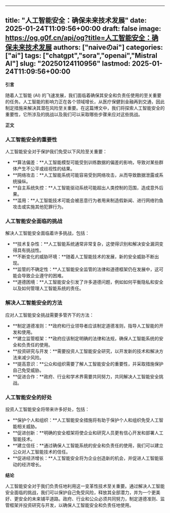 
---
title: "人工智能安全：确保未来技术发展"
date: 2025-01-24T11:09:56+00:00
draft: false
image: https://og.g0f.cn/api/og?title=人工智能安全：确保未来技术发展
authors: ["naiveのai"]
categories: ["ai"]
tags: ["chatgpt","sora","openai","Mistral AI"]
slug: "20250124110956"
lastmod: 2025-01-24T11:09:56+00:00
---
**引言**

随着人工智能 (AI) 的飞速发展，我们面临着确保其安全和负责任使用的至关重要的任务。人工智能的影响力正在各个领域增长，从医疗保健到金融再到交通，因此制定措施来解决其潜在风险至关重要。在这篇博文中，我们将探索人工智能安全的重要性，它所涉及的挑战以及我们可以采取哪些步骤来应对这些挑战。

**正文**

### 人工智能安全的重要性

人工智能安全对于保护我们免受以下风险至关重要：

- **算法偏差：**人工智能模型可能受到训练数据的偏差的影响，导致对某些群体产生不公平或歧视性的结果。
- **网络攻击：**人工智能系统可能容易受到网络攻击，从而导致数据泄露或系统操纵。
- **自主系统失控：**人工智能驱动系统可能超出人类控制的范围，造成意外后果。
- **滥用：**人工智能技术可能会被恶意行为者用来制造假新闻、进行网络钓鱼攻击或实施其他犯罪行为。

### 人工智能安全面临的挑战

解决人工智能安全面临着许多挑战，包括：

- **技术复杂性：**人工智能系统通常非常复杂，这使得识别和解决安全漏洞变得具有挑战性。
- **不断变化的威胁环境：**随着人工智能技术的发展，新的安全威胁不断出现。
- **监管的不确定性：**人工智能安全监管的法律和道德框架仍在发展中，这可能会导致企业遵守的困难。
- **道德困境：**人工智能安全引发了许多道德问题，例如如何平衡隐私和安全以及如何管理人工智能系统的责任。

### 解决人工智能安全的方法

应对人工智能安全挑战需要多管齐下的方法：

- **制定道德准则：**政府和行业领导者应该制定道德准则，指导人工智能的开发和使用。
- **建立监管框架：**政府应该制定明确的法律和法规，确保人工智能系统的安全和负责任的使用。
- **投资研究与开发：**需要投资人工智能安全研究，以开发新的技术和解决方法来减少风险。
- **提高意识：**公众和组织需要了解人工智能安全的重要性，并采取措施保护自己免受威胁。
- **促进合作：**政府、行业和学术界需要共同努力，共同解决人工智能安全挑战。

### 人工智能安全的好处

投资人工智能安全将带来许多好处，包括：

- **保护个人和组织：**人工智能安全措施将有助于保护个人和组织免受人工智能相关威胁。
- **促进创新：**明确的安全框架将使企业和研究人员更有信心开发和部署人工智能技术。
- **建立信任：**通过确保人工智能系统的安全和负责任的使用，我们可以建立公众对人工智能技术的信任。
- **促进经济增长：**人工智能安全将为企业创造新的机会，并促进人工智能驱动的经济增长。

**结论**

人工智能安全对于我们负责任地利用这一变革性技术至关重要。通过解决人工智能安全面临的挑战，我们可以保护自己免受风险，释放其全部潜力，并为一个更美好、更安全的未来铺平道路。政府、行业和公众必须共同努力，制定道德准则、监管框架并投资研究与开发，以确保人工智能安全和负责任地使用。